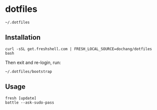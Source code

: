 dotfiles
========

`~/.dotfiles`

Installation
------------

    curl -sSL get.freshshell.com | FRESH_LOCAL_SOURCE=dochang/dotfiles bash

Then exit and re-login, run:

    ~/.dotfiles/bootstrap

Usage
-----

    fresh [update]
    battle --ask-sudo-pass

